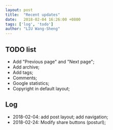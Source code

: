 ```yaml
---
layout: post
title:  "Recent updates"
date:   2018-02-04 16:26:00 +0800
tags: ['log', 'todo']
author: "LIU Wang-Sheng"
---
```


## TODO list
* Add "Previous page" and "Next page";
* Add archive;
* Add tags;
* Comments;
* Google statistics;
* Copyright in default layout;


## Log
* 2018-02-04: add post layout; add navigation;
* 2018-02-24: Modify share buttons (posturl);


